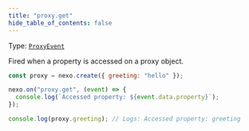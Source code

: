 ```yaml
---
title: "proxy.get"
hide_table_of_contents: false
---
```


Type: [`ProxyEvent`](/docs/api/classes/ProxyEvent)

Fired when a property is accessed on a proxy object.

```javascript
const proxy = nexo.create({ greeting: "hello" });

nexo.on("proxy.get", (event) => {
  console.log(`Accessed property: ${event.data.property}`);
});

console.log(proxy.greeting); // Logs: Accessed property: greeting
```
